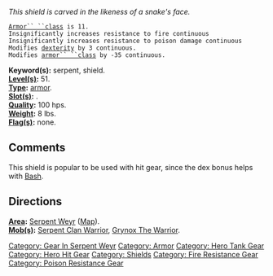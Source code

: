 *This shield is carved in the likeness of a snake's face.*

[`Armor`` ``class`](Armor_Values "wikilink")` is 11.`  
`Insignificantly increases resistance to fire continuous`  
`Insignificantly increases resistance to poison damage continuous`  
`Modifies `[`dexterity`](Dexterity "wikilink")` by 3 continuous.`  
`Modifies `[`armor`` ``class`](Armor_Class "wikilink")` by -35 continuous.`

**Keyword(s):** serpent, shield.  
**[Level(s)](Object_Level "wikilink"):** 51.  
**[Type](:Category:_Object_Types "wikilink"):**
[armor](:Category:_Armor "wikilink").  
**[Slot(s)](Object_Slots "wikilink"):** <held in offhand>.  
**[Quality](Object_Quality "wikilink"):** 100 hps.  
**[Weight](Object_Weight "wikilink"):** 8 lbs.  
**[Flag(s)](:Category:_Object_Flags "wikilink"):** none.  

## Comments

This shield is popular to be used with hit gear, since the dex bonus
helps with [Bash](Bash "wikilink").

## Directions

**[Area](:Category:_Areas "wikilink"):** [Serpent
Weyr](:Category:_Serpent_Weyr "wikilink")
([Map](Serpent_Weyr_Map "wikilink")).  
**[Mob(s)](:Category:_Mobs "wikilink"):** [Serpent Clan
Warrior](Serpent_Clan_Warrior "wikilink"), [Grynox The
Warrior](Grynox_The_Warrior "wikilink").  

[Category: Gear In Serpent
Weyr](Category:_Gear_In_Serpent_Weyr "wikilink") [Category:
Armor](Category:_Armor "wikilink") [Category: Hero Tank
Gear](Category:_Hero_Tank_Gear "wikilink") [Category: Hero Hit
Gear](Category:_Hero_Hit_Gear "wikilink") [Category:
Shields](Category:_Shields "wikilink") [Category: Fire Resistance
Gear](Category:_Fire_Resistance_Gear "wikilink") [Category: Poison
Resistance Gear](Category:_Poison_Resistance_Gear "wikilink")
